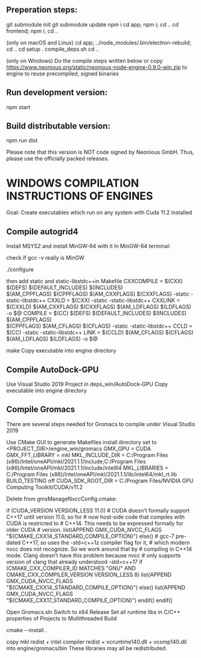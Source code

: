 ## Preperation steps:

git submodule init
git submodule update
npm i
cd app; npm i; cd ..
cd frontend; npm i; cd ..

(only on macOS and Linux)
cd app; ../node_modules/.bin/electron-rebuild; cd ..
cd setup
. compile_deps.sh
cd ..

(only on Windows)
Do the compile steps written below or
copy https://www.neonious.org/static/neonious-node-engine-0.9.0-win.zip
to engine to reuse precompiled, signed binaries


## Run development version:

npm start


## Build distributable version:

npm run dist

Please note that this version is NOT code signed by Neonious GmbH.
Thus, please use the officially packed releases.


# WINDOWS COMPILATION INSTRUCTIONS OF ENGINES

Goal: Create executables which run on any system with Cuda 11.2 installed

## Compile autogrid4

Install MSYS2 and install MinGW-64 with it
In MinGW-64 terminal:

check if gcc -v really is MinGW

./configure

then add static and static-libstdc++in Makefile
CXXCOMPILE = $(CXX) $(DEFS) $(DEFAULT_INCLUDES) $(INCLUDES) \
	$(AM_CPPFLAGS) $(CPPFLAGS) $(AM_CXXFLAGS) $(CXXFLAGS) -static -static-libstdc++
CXXLD = $(CXX) -static -static-libstdc++
CXXLINK = $(CXXLD) $(AM_CXXFLAGS) $(CXXFLAGS) $(AM_LDFLAGS) $(LDFLAGS) \
	-o $@
COMPILE = $(CC) $(DEFS) $(DEFAULT_INCLUDES) $(INCLUDES) $(AM_CPPFLAGS) \
	$(CPPFLAGS) $(AM_CFLAGS) $(CFLAGS) -static -static-libstdc++
CCLD = $(CC) -static -static-libstdc++
LINK = $(CCLD) $(AM_CFLAGS) $(CFLAGS) $(AM_LDFLAGS) $(LDFLAGS) -o $@

make
Copy executable into engine directory

## Compile AutoDock-GPU

Use Visual Studio 2019 Project in deps_win/AutoDock-GPU
Copy executable into engine directory

## Compile Gromacs

There are several steps needed for Gromacs to compile under Visual Studio 2019

Use CMake GUI to generate Makefiles
install directory set to <PROJECT_DIR>/engine_win/gromacs
GMX_GPU = CUDA
GMX_FFT_LIBRARY = mkl
MKL_INCLUDE_DIR = C:/Program Files (x86)/Intel/oneAPI/mkl/2021.1.1/include;C:/Program Files (x86)/Intel/oneAPI/mkl/2021.1.1/include/intel64
MKL_LIBRARIES = C:/Program Files (x86)/Intel/oneAPI/mkl/2021.1.1/lib/intel64/mkl_rt.lib
BUILD_TESTING off
CUDA_SDK_ROOT_DIR = C:/Program Files/NVIDIA GPU Computing Toolkit/CUDA/v11.2

Delete from gmxManageNvccConfig.cmake:

if (CUDA_VERSION VERSION_LESS 11.0)
    # CUDA doesn't formally support C++17 until version 11.0, so for
    # now host-side code that compiles with CUDA is restricted to
    # C++14. This needs to be expressed formally for older CUDA
    # version.
    list(APPEND GMX_CUDA_NVCC_FLAGS "${CMAKE_CXX14_STANDARD_COMPILE_OPTION}")
else()
    # gcc-7 pre-dated C++17, so uses the -std=c++1z compiler flag for it,
    # which modern nvcc does not recognize. So we work around that by
    # compiling in C++14 mode. Clang doesn't have this problem because nvcc
    # only supports version of clang that already understood -std=c++17
    if (CMAKE_CXX_COMPILER_ID MATCHES "GNU" AND CMAKE_CXX_COMPILER_VERSION VERSION_LESS 8)
        list(APPEND GMX_CUDA_NVCC_FLAGS "${CMAKE_CXX14_STANDARD_COMPILE_OPTION}")
    else()
        list(APPEND GMX_CUDA_NVCC_FLAGS "${CMAKE_CXX17_STANDARD_COMPILE_OPTION}")
    endif()
endif()

Open Gromacs.sln
Switch to x64 Release
Set all runtime libs in C/C++ properties of Projects to Multithreaded
Build

cmake --install .

copy mkl redist + intel compiler redist + vcruntime140.dll + vcomp140.dll into engine/gromacs/bin
These libraries may all be redistributed.